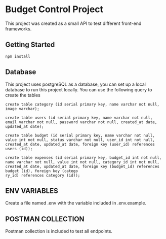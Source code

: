 # Budget Control Project

This project was created as a small API to test different front-end frameworks.

## Getting Started


```
npm install
```

## Database

This project uses postgreSQL as a database, you can set up a local database to run this project locally. You can use the following query to create the tables

```
create table category (id serial primary key, name varchar not null, image varchar);
```
```
create table users (id serial primary key, name varchar not null, email varchar not null, password varchar not null, created_at date, updated_at date);
```
```
create table budget (id serial primary key, name varchar not null, value int not null, status varchar not null, user_id int not null, created_at date, updated_at date, foreign key (user_id) references users (id));
```
```
create table expenses (id serial primary key, budget_id int not null, name varchar not null, value int not null, category_id int not null, created_at date, updated_at date, foreign key (budget_id) references budget (id), foreign key (catego
ry_id) references category (id));
```

## ENV VARIABLES

Create a file named .env with the variable included in .env.example. 

## POSTMAN COLLECTION

Postman collection is included to test all endpoints. 